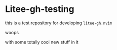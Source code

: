 # Litee-gh-testing

this is a test repository for developing `litee-gh.nvim`

woops

with some totally cool new stuff in it
